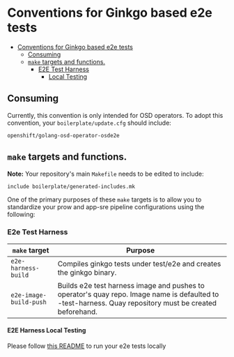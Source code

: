 # Conventions for Ginkgo based e2e tests

- [Conventions for Ginkgo based e2e tests](#conventions-for-ginkgo-based-e2e-tests)
    - [Consuming](#consuming)
    - [`make` targets and functions.](#make-targets-and-functions)
        - [E2E Test Harness](#e2e-test-harness)
            - [Local Testing](#e2e-harness-local-testing)

## Consuming
Currently, this convention is only intended for OSD operators. To adopt this convention, your `boilerplate/update.cfg` should include:

```
openshift/golang-osd-operator-osde2e
```

## `make` targets and functions.

**Note:** Your repository's main `Makefile` needs to be edited to include:

```
include boilerplate/generated-includes.mk
```

One of the primary purposes of these `make` targets is to allow you to
standardize your prow and app-sre pipeline configurations using the
following:

### E2e Test Harness

| `make` target      | Purpose                                                                                                                                                                                                                                                                                                                                                                                                                                                                                             |
|--------------------|-----------------------------------------------------------------------------------------------------------------------------------------------------------------------------------------------------------------------------------------------------------------------------------------------------------------------------------------------------------------------------------------------------------------------------------------------------------------------------------------------------|
| `e2e-harness-build`| Compiles ginkgo tests under test/e2e and creates the ginkgo binary.                                                                                                                                                                                                                                                                                                                                                                                                                                 |
| `e2e-image-build-push` | Builds e2e test harness image and pushes to operator's quay repo. Image name is defaulted to <operator-image-name>-test-harness. Quay repository must be created beforehand.                                                                                                                                                                                                                                                                                                                        |

#### E2E Harness Local Testing

Please follow [this README](https://github.com/openshift/ops-sop/blob/master/v4/howto/osde2e/operator-test-harnesses.md#using-ginkgo) to run your e2e tests locally

